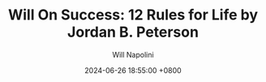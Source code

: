 ---
title: "Will On Success: 12 Rules for Life by Jordan B. Peterson"
author: Will Napolini
date: 2024-06-26 18:55:00 +0800
categories: [Mindset, Book-summaries]
tags:
  [
    12-rules-for-life,
    jordan-b-peterson,
    self-help,
    personal-growth,
    philosophy,
    life-hacks,
    meaningful-life,
    jordan-peterson-books,
    personal-responsibility,
    rules-for-a-better-life,
    order-out-of-chaos,
    jordan-peterson-12-rules,
    importance-of-values,
    personal-development,
    finding-purpose,
    jordan-peterson-quotes,
    self-improvement,
    meaningfulness-of-life,
    jordan-peterson-philosophy,
    understanding-suffering,
    jordan-peterson-controversial,
    rules-to-live-by,
    stand-up-straight-speak-boldly
  ]
image: https://pbs.twimg.com/media/GO1QQnNW8AAAUTI?format=jpg&name=large
alt: "Will On Success: 12 Rules for Life by Jordan B. Peterson"
pin: true
fallback:
  -
  # Replace with the URL of your backup image
  -
  # Replace with the URL of your backup image
---